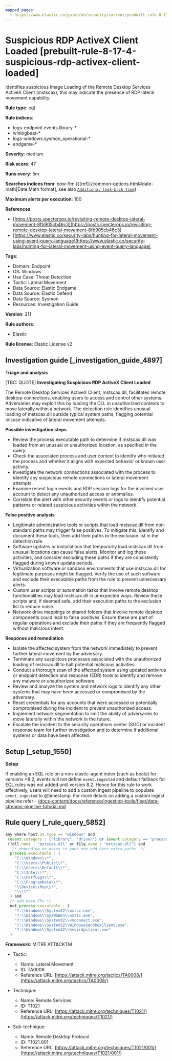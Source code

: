 ```yaml
---
mapped_pages:
  - https://www.elastic.co/guide/en/security/current/prebuilt-rule-8-17-4-suspicious-rdp-activex-client-loaded.html
---
```


# Suspicious RDP ActiveX Client Loaded [prebuilt-rule-8-17-4-suspicious-rdp-activex-client-loaded]

Identifies suspicious Image Loading of the Remote Desktop Services ActiveX Client (mstscax), this may indicate the presence of RDP lateral movement capability.

**Rule type**: eql

**Rule indices**:

* logs-endpoint.events.library-*
* winlogbeat-*
* logs-windows.sysmon_operational-*
* endgame-*

**Severity**: medium

**Risk score**: 47

**Runs every**: 5m

**Searches indices from**: now-9m ({{ref}}/common-options.html#date-math[Date Math format], see also [`Additional look-back time`](docs-content://solutions/security/detect-and-alert/create-detection-rule.md#rule-schedule))

**Maximum alerts per execution**: 100

**References**:

* [https://posts.specterops.io/revisiting-remote-desktop-lateral-movement-8fb905cb46c3](https://posts.specterops.io/revisiting-remote-desktop-lateral-movement-8fb905cb46c3)
* [https://www.elastic.co/security-labs/hunting-for-lateral-movement-using-event-query-language](https://www.elastic.co/security-labs/hunting-for-lateral-movement-using-event-query-language)

**Tags**:

* Domain: Endpoint
* OS: Windows
* Use Case: Threat Detection
* Tactic: Lateral Movement
* Data Source: Elastic Endgame
* Data Source: Elastic Defend
* Data Source: Sysmon
* Resources: Investigation Guide

**Version**: 211

**Rule authors**:

* Elastic

**Rule license**: Elastic License v2

## Investigation guide [_investigation_guide_4897]

**Triage and analysis**

[TBC: QUOTE]
**Investigating Suspicious RDP ActiveX Client Loaded**

The Remote Desktop Services ActiveX Client, mstscax.dll, facilitates remote desktop connections, enabling users to access and control other systems. Adversaries may exploit this by loading the DLL in unauthorized contexts to move laterally within a network. The detection rule identifies unusual loading of mstscax.dll outside typical system paths, flagging potential misuse indicative of lateral movement attempts.

**Possible investigation steps**

* Review the process executable path to determine if mstscax.dll was loaded from an unusual or unauthorized location, as specified in the query.
* Check the associated process and user context to identify who initiated the process and whether it aligns with expected behavior or known user activity.
* Investigate the network connections associated with the process to identify any suspicious remote connections or lateral movement attempts.
* Examine recent login events and RDP session logs for the involved user account to detect any unauthorized access or anomalies.
* Correlate the alert with other security events or logs to identify potential patterns or related suspicious activities within the network.

**False positive analysis**

* Legitimate administrative tools or scripts that load mstscax.dll from non-standard paths may trigger false positives. To mitigate this, identify and document these tools, then add their paths to the exclusion list in the detection rule.
* Software updates or installations that temporarily load mstscax.dll from unusual locations can cause false alerts. Monitor and log these activities, and consider excluding these paths if they are consistently flagged during known update periods.
* Virtualization software or sandbox environments that use mstscax.dll for legitimate purposes might be flagged. Verify the use of such software and exclude their executable paths from the rule to prevent unnecessary alerts.
* Custom user scripts or automation tasks that involve remote desktop functionalities may load mstscax.dll in unexpected ways. Review these scripts and, if deemed safe, add their execution paths to the exclusion list to reduce noise.
* Network drive mappings or shared folders that involve remote desktop components could lead to false positives. Ensure these are part of regular operations and exclude their paths if they are frequently flagged without malicious intent.

**Response and remediation**

* Isolate the affected system from the network immediately to prevent further lateral movement by the adversary.
* Terminate any suspicious processes associated with the unauthorized loading of mstscax.dll to halt potential malicious activities.
* Conduct a thorough scan of the affected system using updated antivirus or endpoint detection and response (EDR) tools to identify and remove any malware or unauthorized software.
* Review and analyze the system and network logs to identify any other systems that may have been accessed or compromised by the adversary.
* Reset credentials for any accounts that were accessed or potentially compromised during the incident to prevent unauthorized access.
* Implement network segmentation to limit the ability of adversaries to move laterally within the network in the future.
* Escalate the incident to the security operations center (SOC) or incident response team for further investigation and to determine if additional systems or data have been affected.


## Setup [_setup_1550]

**Setup**

If enabling an EQL rule on a non-elastic-agent index (such as beats) for versions <8.2, events will not define `event.ingested` and default fallback for EQL rules was not added until version 8.2. Hence for this rule to work effectively, users will need to add a custom ingest pipeline to populate `event.ingested` to @timestamp. For more details on adding a custom ingest pipeline refer - [/docs-content/docs/reference/ingestion-tools/fleet/data-streams-pipeline-tutorial.md](docs-content://reference/ingestion-tools/fleet/data-streams-pipeline-tutorial.md)


## Rule query [_rule_query_5852]

```js
any where host.os.type == "windows" and
 (event.category : ("library", "driver") or (event.category == "process" and event.action : "Image loaded*")) and
 (?dll.name : "mstscax.dll" or file.name : "mstscax.dll") and
   /* depending on noise in your env add here extra paths  */
  process.executable : (
    "C:\\Windows\\*",
    "C:\\Users\\Public\\*",
    "C:\\Users\\Default\\*",
    "C:\\Intel\\*",
    "C:\\PerfLogs\\*",
    "C:\\ProgramData\\*",
    "\\Device\\Mup\\*",
    "\\\\*"
  ) and
  /* add here FPs */
  not process.executable : (
    "?:\\Windows\\System32\\mstsc.exe",
    "?:\\Windows\\SysWOW64\\mstsc.exe",
    "?:\\Windows\\System32\\vmconnect.exe",
    "?:\\Windows\\System32\\WindowsSandboxClient.exe",
    "?:\\Windows\\System32\\hvsirdpclient.exe"
  )
```

**Framework**: MITRE ATT&CKTM

* Tactic:

    * Name: Lateral Movement
    * ID: TA0008
    * Reference URL: [https://attack.mitre.org/tactics/TA0008/](https://attack.mitre.org/tactics/TA0008/)

* Technique:

    * Name: Remote Services
    * ID: T1021
    * Reference URL: [https://attack.mitre.org/techniques/T1021/](https://attack.mitre.org/techniques/T1021/)

* Sub-technique:

    * Name: Remote Desktop Protocol
    * ID: T1021.001
    * Reference URL: [https://attack.mitre.org/techniques/T1021/001/](https://attack.mitre.org/techniques/T1021/001/)



